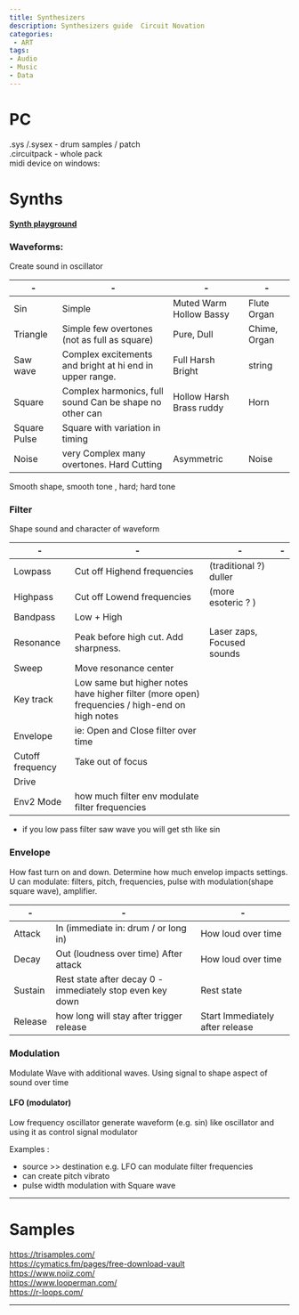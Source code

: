 ```yaml
---
title: Synthesizers
description: Synthesizers guide  Circuit Novation
categories:
 - ART
tags:
- Audio
- Music
- Data
---
```


# PC
.sys /.sysex  -  drum samples / patch  
.circuitpack  - whole pack  
midi device on windows:  


# Synths

[**Synth playground**](https://learningsynths.ableton.com/en/playground)






### Waveforms:
Create sound in oscillator

|-|-|-|-|
|-|-|-|-|
Sin | Simple | Muted Warm Hollow Bassy |Flute Organ
Triangle| Simple few overtones  (not as full as square) | Pure, Dull | Chime, Organ
Saw wave | Complex excitements and bright at hi end in upper range. |  Full Harsh Bright | string
Square | Complex harmonics, full sound  Can be shape no other can| Hollow Harsh Brass ruddy | Horn
Square Pulse | Square with variation in timing
Noise | very Complex many overtones. Hard Cutting  |Asymmetric | Noise

Smooth shape, smooth tone , hard; hard tone


### Filter
Shape sound and character of waveform

 |-|-|-|-|
 |-|-|-|-|
Lowpass |  Cut off Highend frequencies  | (traditional ?) duller
Highpass | Cut off Lowend frequencies  | (more esoteric ? )
Bandpass | Low + High  
Resonance | Peak before high cut. Add sharpness. | Laser zaps, Focused sounds  
Sweep | Move resonance center   
Key track | Low same but higher notes have higher filter (more open) frequencies / high-end on high notes  
Envelope | ie: Open and Close filter over time  
Cutoff frequency | Take out of focus  
Drive |   
Env2 Mode  |  how much filter env modulate filter frequencies

-  if you low pass filter saw wave you will get sth like sin  



### Envelope
How fast turn on and down. Determine how much envelop impacts settings. U can modulate: filters, pitch, frequencies, pulse with modulation(shape square wave), amplifier.

|-|-|-|
|-|-|-|
Attack | In (immediate in: drum / or long in) | How loud over time  
Decay | Out (loudness over time) After attack  | How loud over time
Sustain | Rest state after decay 0 - immediately stop even key down | Rest state
Release | how long will stay after trigger release  | Start Immediately after release



### Modulation
Modulate Wave with additional waves. Using signal to shape aspect of sound over time


#### LFO (modulator)
Low frequency oscillator generate waveform (e.g. sin) like oscillator and using it as control signal modulator

Examples :    
- source >> destination e.g. LFO can modulate filter frequencies   
- can create pitch vibrato
- pulse width modulation with  Square wave

---



# Samples

https://trisamples.com/  
https://cymatics.fm/pages/free-download-vault  
https://www.noiiz.com/  
https://www.looperman.com/  
https://r-loops.com/  

------------
